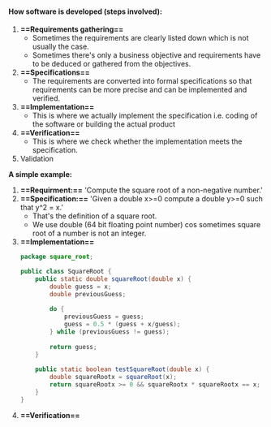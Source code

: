 #### How software is developed (steps involved):
1. **==Requirements gathering==**
	- Sometimes the requirements are clearly listed down which is not usually the case.
	- Sometimes there's only a business objective and requirements have to be deduced or gathered from the objectives.
2. **==Specifications==**
	- The requirements are converted into formal specifications so that requirements can be more precise and can be implemented and verified.
3. **==Implementation==**
	- This is where we actually implement the specification i.e. coding of the software or building the actual product
4. **==Verification==**
	- This is where we check whether the implementation meets the specification.
5. Validation

**A simple example:**
1. **==Requirment:==** 'Compute the square root of a non-negative number.'
2. **==Specification:==** 'Given a double x>=0 compute a double y>=0 such that y^2 = x.'
	- That's the definition of a square root.
	- We use double (64 bit floating point number) cos sometimes square root of a number is not an integer.
3. **==Implementation==**
	```Java
	package square_root;

	public class SquareRoot {
		public static double squareRoot(double x) {
			double guess = x;
			double previousGuess;
			
			do {
				previousGuess = guess;
				guess = 0.5 * (guess + x/guess);
			} while (previousGuess != guess);
			
			return guess;
		}
		
		public static boolean testSquareRoot(double x) {
			double squareRootx = squareRoot(x);
			return squareRootx >= 0 && squareRootx * squareRootx == x;
		}
	}
	```
4. **==Verification==**
